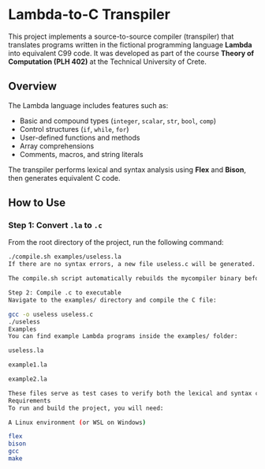 # Lambda-to-C Transpiler

This project implements a source-to-source compiler (transpiler) that translates programs written in the fictional programming language **Lambda** into equivalent C99 code. It was developed as part of the course **Theory of Computation (PLH 402)** at the Technical University of Crete.

## Overview

The Lambda language includes features such as:
- Basic and compound types (`integer`, `scalar`, `str`, `bool`, `comp`)
- Control structures (`if`, `while`, `for`)
- User-defined functions and methods
- Array comprehensions
- Comments, macros, and string literals

The transpiler performs lexical and syntax analysis using **Flex** and **Bison**, then generates equivalent C code.

## How to Use

### Step 1: Convert `.la` to `.c`

From the root directory of the project, run the following command:

```bash
./compile.sh examples/useless.la
If there are no syntax errors, a new file useless.c will be generated.

The compile.sh script automatically rebuilds the mycompiler binary before each run.

Step 2: Compile .c to executable
Navigate to the examples/ directory and compile the C file:

gcc -o useless useless.c
./useless
Examples
You can find example Lambda programs inside the examples/ folder:

useless.la

example1.la

example2.la

These files serve as test cases to verify both the lexical and syntax correctness of the compiler.
Requirements
To run and build the project, you will need:

A Linux environment (or WSL on Windows)

flex
bison
gcc
make 
